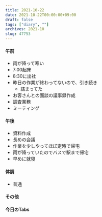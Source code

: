 ```yaml
---
title: 2021-10-22
date: 2021-10-22T00:00:00+09:00
draft: false
tags: ["diary", ""]
archives: 2021-10
slug: 47753
---
```

#### 午前
- 雨が降って寒い
- 7:00起床
- 8:30に出社
- 昨日の作業が終わってないので、引き続き
  - 詰まってた
- お客さんとの面談の議事録作成
- 調査業務
- ミーティング
#### 午後
- 資料作成
- 長めの会議
- 作業を少しやってほぼ定時で帰宅
- 雨が降っていたのでバスで駅まで帰宅
- 早めに就寝
#### 体調
- 普通
#### その他
#### 今日のTabs